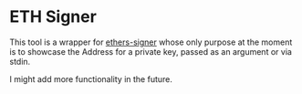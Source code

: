 # ETH Signer

This tool is a wrapper for [ethers-signer](https://docs.rs/ethers/latest/ethers/signers/index.html) whose only purpose at the moment is to showcase the Address for a private key, passed as an argument or via stdin.

I might add more functionality in the future.
